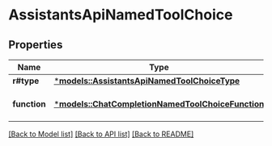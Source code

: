 # AssistantsApiNamedToolChoice

## Properties
Name | Type | Description | Notes
------------ | ------------- | ------------- | -------------
**r#type** | [***models::AssistantsApiNamedToolChoiceType**](AssistantsApiNamedToolChoice_type.md) |  | 
**function** | [***models::ChatCompletionNamedToolChoiceFunction**](ChatCompletionNamedToolChoice_function.md) |  | [optional] [default to None]

[[Back to Model list]](../README.md#documentation-for-models) [[Back to API list]](../README.md#documentation-for-api-endpoints) [[Back to README]](../README.md)


